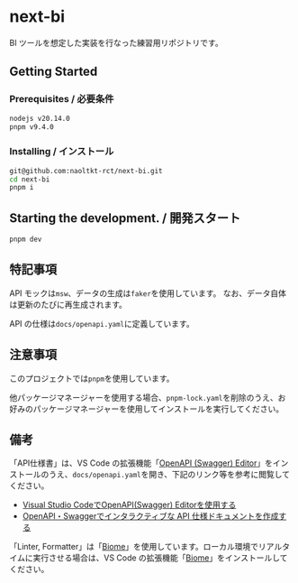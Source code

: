# next-bi

BI ツールを想定した実装を行なった練習用リポジトリです。

## Getting Started

### Prerequisites / 必要条件

```bash
nodejs v20.14.0
pnpm v9.4.0
```

### Installing / インストール

```bash
git@github.com:naoltkt-rct/next-bi.git
cd next-bi
pnpm i
```

## Starting the development. / 開発スタート

```Bash
pnpm dev
```

## 特記事項

API モックは`msw`、データの生成は`faker`を使用しています。
なお、データ自体は更新のたびに再生成されます。

API の仕様は`docs/openapi.yaml`に定義しています。

## 注意事項

このプロジェクトでは`pnpm`を使用しています。

他パッケージマネージャーを使用する場合、`pnpm-lock.yaml`を削除のうえ、お好みのパッケージマネージャーを使用してインストールを実行してください。

## 備考

「API仕様書」は、VS Code の拡張機能「[OpenAPI (Swagger) Editor](https://marketplace.visualstudio.com/items?itemName=42Crunch.vscode-openapi)」をインストールのうえ、`docs/openapi.yaml`を開き、下記のリンク等を参考に閲覧してください。
- [Visual Studio CodeでOpenAPI(Swagger) Editorを使用する](https://qiita.com/YoshijiGates/items/413be433c0ba33e8ef3a)
- [OpenAPI・Swaggerでインタラクティブな API 仕様ドキュメントを作成する](https://zenn.dev/knm/articles/32106f623bd382)

「Linter, Formatter」は「[Biome](https://biomejs.dev/ja/)」を使用しています。ローカル環境でリアルタイムに実行させる場合は、VS Code の拡張機能「[Biome](https://marketplace.visualstudio.com/items?itemName=biomejs.biome)」をインストールしてください。
